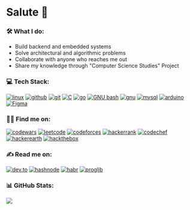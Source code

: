 # Salute 👋

### 🛠 What I do:
*  Build backend and embedded systems
*  Solve architectural and algorithmic problems
*  Collaborate with anyone who reaches me out
*  Share my knowledge through "Computer Science Studies" Project

### 💻 Tech Stack:
<a href='' target="_blank"><img alt='linux' src='https://img.shields.io/badge/linux-100000?style=for-the-badge&logo=linux&logoColor=5fa9c9&labelColor=f0f0f0&color=5fa9c9'/></a>
<a href='' target="_blank"><img alt='github' src='https://img.shields.io/badge/github-100000?style=for-the-badge&logo=github&logoColor=5fa9c9&labelColor=f0f0f0&color=5fa9c9'/></a>
<a href='' target="_blank"><img alt='git' src='https://img.shields.io/badge/git-100000?style=for-the-badge&logo=git&logoColor=5fa9c9&labelColor=f0f0f0&color=5fa9c9'/></a>
<a href='' target="_blank"><img alt='C' src='https://img.shields.io/badge/C-100000?style=for-the-badge&logo=C&logoColor=5fa9c9&labelColor=f0f0f0&color=5fa9c9'/></a>
<a href='' target="_blank"><img alt='go' src='https://img.shields.io/badge/golang-100000?style=for-the-badge&logo=go&logoColor=5fa9c9&labelColor=f0f0f0&color=5fa9c9'/></a>
<a href='' target="_blank"><img alt='GNU bash' src='https://img.shields.io/badge/bash-100000?style=for-the-badge&logo=GNU bash&logoColor=5fa9c9&labelColor=f0f0f0&color=5fa9c9'/></a>
<a href='' target="_blank"><img alt='gnu' src='https://img.shields.io/badge/gnu_make-100000?style=for-the-badge&logo=gnu&logoColor=5fa9c9&labelColor=f0f0f0&color=5fa9c9'/></a>
<a href='' target="_blank"><img alt='mysql' src='https://img.shields.io/badge/mysql-100000?style=for-the-badge&logo=mysql&logoColor=5fa9c9&labelColor=f0f0f0&color=5fa9c9'/></a>
<a href='' target="_blank"><img alt='arduino' src='https://img.shields.io/badge/arduino-100000?style=for-the-badge&logo=arduino&logoColor=5fa9c9&labelColor=f0f0f0&color=5fa9c9'/></a>
<a href='' target="_blank"><img alt='Figma' src='https://img.shields.io/badge/Figma-100000?style=for-the-badge&logo=Figma&logoColor=5fa9c9&labelColor=f0f0f0&color=5fa9c9'/></a>

### 👨‍💻 Find me on:
<a href='https://www.codewars.com/users/amirdev0' target="_blank"><img alt='codewars' src='https://img.shields.io/badge/codewars-100000?style=for-the-badge&logo=codewars&logoColor=5fa9c9&labelColor=f0f0f0&color=5fa9c9'/></a>
<a href='https://leetcode.com/amirdev0/' target="_blank"><img alt='leetcode' src='https://img.shields.io/badge/leetcode-100000?style=for-the-badge&logo=leetcode&logoColor=5fa9c9&labelColor=f0f0f0&color=5fa9c9'/></a>
<a href='https://codeforces.com/profile/amig0' target="_blank"><img alt='codeforces' src='https://img.shields.io/badge/codeforces-100000?style=for-the-badge&logo=codeforces&logoColor=5fa9c9&labelColor=f0f0f0&color=5fa9c9'/></a>
<a href='https://www.hackerrank.com/profile/amirdev0' target="_blank"><img alt='hackerrank' src='https://img.shields.io/badge/hackerrank-100000?style=for-the-badge&logo=hackerrank&logoColor=5fa9c9&labelColor=f0f0f0&color=5fa9c9'/></a>
<a href='https://www.codechef.com/users/amirdev0' target="_blank"><img alt='codechef' src='https://img.shields.io/badge/codechef-100000?style=for-the-badge&logo=codechef&logoColor=5fa9c9&labelColor=f0f0f0&color=5fa9c9'/></a>
<a href='https://www.hackerearth.com/@amirdev0' target="_blank"><img alt='hackerearth' src='https://img.shields.io/badge/hackerearth-100000?style=for-the-badge&logo=hackerearth&logoColor=5fa9c9&labelColor=f0f0f0&color=5fa9c9'/></a>
<a href='' target="_blank"><img alt='hackthebox' src='https://img.shields.io/badge/hackthebox-100000?style=for-the-badge&logo=hackthebox&logoColor=5fa9c9&labelColor=f0f0f0&color=5fa9c9'/></a>

### ✍️ Read me on:
<a href='' target="_blank"><img alt='dev.to' src='https://img.shields.io/badge/dev.to-100000?style=for-the-badge&logo=dev.to&logoColor=5fa9c9&labelColor=f0f0f0&color=5fa9c9'/></a>
<a href='' target="_blank"><img alt='hashnode' src='https://img.shields.io/badge/hashnode-100000?style=for-the-badge&logo=hashnode&logoColor=5fa9c9&labelColor=f0f0f0&color=5fa9c9'/></a>
<a href='' target="_blank"><img alt='habr' src='https://img.shields.io/badge/habr-100000?style=for-the-badge&logo=habr&logoColor=5fa9c9&labelColor=f0f0f0&color=5fa9c9'/></a>
<a href='' target="_blank"><img alt='proglib' src='https://img.shields.io/badge/proglib-100000?style=for-the-badge&logo=proglib&logoColor=5fa9c9&labelColor=f0f0f0&color=5fa9c9'/></a>


### 📊 GitHub Stats:
![](https://github-readme-stats.vercel.app/api/top-langs/?username=amirdev0&theme=default&hide_border=false&include_all_commits=false&count_private=false&layout=compact)
